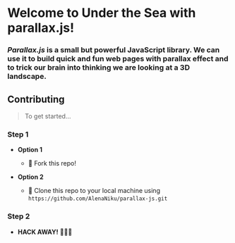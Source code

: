 # Welcome to Under the Sea with **parallax.js**!
### *Parallax.js* is a small but powerful JavaScript library. We can use it to build quick and fun web pages with parallax effect and to trick our brain into thinking we are looking at a 3D landscape.

## Contributing

> To get started...

### Step 1

- **Option 1**
    - 🍴 Fork this repo!

- **Option 2**
    - 👯 Clone this repo to your local machine using `https://github.com/AlenaNiku/parallax-js.git`

### Step 2

- **HACK AWAY!** 🔨🔨🔨
